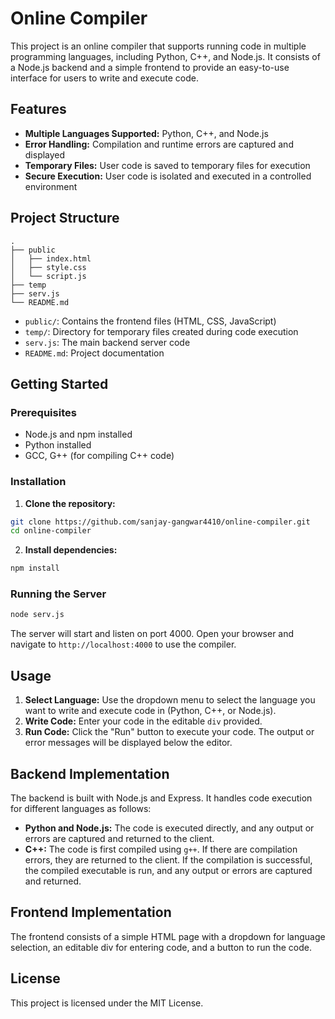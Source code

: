 
# Online Compiler

This project is an online compiler that supports running code in multiple programming languages, including Python, C++, and Node.js. It consists of a Node.js backend and a simple frontend to provide an easy-to-use interface for users to write and execute code.

## Features

- **Multiple Languages Supported:** Python, C++, and Node.js
- **Error Handling:** Compilation and runtime errors are captured and displayed
- **Temporary Files:** User code is saved to temporary files for execution
- **Secure Execution:** User code is isolated and executed in a controlled environment

## Project Structure

```
.
├── public
│   ├── index.html
│   ├── style.css
│   └── script.js
├── temp
├── serv.js
└── README.md
```

- `public/`: Contains the frontend files (HTML, CSS, JavaScript)
- `temp/`: Directory for temporary files created during code execution
- `serv.js`: The main backend server code
- `README.md`: Project documentation

## Getting Started

### Prerequisites

- Node.js and npm installed
- Python installed
- GCC, G++ (for compiling C++ code)

### Installation

1. **Clone the repository:**

```bash
git clone https://github.com/sanjay-gangwar4410/online-compiler.git
cd online-compiler
```

2. **Install dependencies:**

```bash
npm install
```

### Running the Server

```bash
node serv.js
```

The server will start and listen on port 4000. Open your browser and navigate to `http://localhost:4000` to use the compiler.

## Usage

1. **Select Language:** Use the dropdown menu to select the language you want to write and execute code in (Python, C++, or Node.js).
2. **Write Code:** Enter your code in the editable `div` provided.
3. **Run Code:** Click the "Run" button to execute your code. The output or error messages will be displayed below the editor.

## Backend Implementation

The backend is built with Node.js and Express. It handles code execution for different languages as follows:

- **Python and Node.js:** The code is executed directly, and any output or errors are captured and returned to the client.
- **C++:** The code is first compiled using `g++`. If there are compilation errors, they are returned to the client. If the compilation is successful, the compiled executable is run, and any output or errors are captured and returned.


## Frontend Implementation

The frontend consists of a simple HTML page with a dropdown for language selection, an editable div for entering code, and a button to run the code.

## License

This project is licensed under the MIT License.
